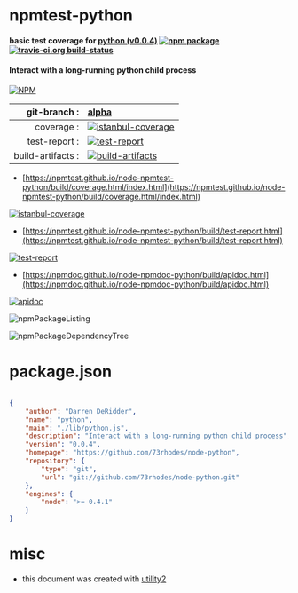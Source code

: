 # npmtest-python

#### basic test coverage for  [python (v0.0.4)](https://github.com/73rhodes/node-python)  [![npm package](https://img.shields.io/npm/v/npmtest-python.svg?style=flat-square)](https://www.npmjs.org/package/npmtest-python) [![travis-ci.org build-status](https://api.travis-ci.org/npmtest/node-npmtest-python.svg)](https://travis-ci.org/npmtest/node-npmtest-python)

#### Interact with a long-running python child process

[![NPM](https://nodei.co/npm/python.png?downloads=true&downloadRank=true&stars=true)](https://www.npmjs.com/package/python)

| git-branch : | [alpha](https://github.com/npmtest/node-npmtest-python/tree/alpha)|
|--:|:--|
| coverage : | [![istanbul-coverage](https://npmtest.github.io/node-npmtest-python/build/coverage.badge.svg)](https://npmtest.github.io/node-npmtest-python/build/coverage.html/index.html)|
| test-report : | [![test-report](https://npmtest.github.io/node-npmtest-python/build/test-report.badge.svg)](https://npmtest.github.io/node-npmtest-python/build/test-report.html)|
| build-artifacts : | [![build-artifacts](https://npmtest.github.io/node-npmtest-python/glyphicons_144_folder_open.png)](https://github.com/npmtest/node-npmtest-python/tree/gh-pages/build)|

- [https://npmtest.github.io/node-npmtest-python/build/coverage.html/index.html](https://npmtest.github.io/node-npmtest-python/build/coverage.html/index.html)

[![istanbul-coverage](https://npmtest.github.io/node-npmtest-python/build/screenCapture.buildCi.browser.%252Ftmp%252Fbuild%252Fcoverage.lib.html.png)](https://npmtest.github.io/node-npmtest-python/build/coverage.html/index.html)

- [https://npmtest.github.io/node-npmtest-python/build/test-report.html](https://npmtest.github.io/node-npmtest-python/build/test-report.html)

[![test-report](https://npmtest.github.io/node-npmtest-python/build/screenCapture.buildCi.browser.%252Ftmp%252Fbuild%252Ftest-report.html.png)](https://npmtest.github.io/node-npmtest-python/build/test-report.html)

- [https://npmdoc.github.io/node-npmdoc-python/build/apidoc.html](https://npmdoc.github.io/node-npmdoc-python/build/apidoc.html)

[![apidoc](https://npmdoc.github.io/node-npmdoc-python/build/screenCapture.buildCi.browser.%252Ftmp%252Fbuild%252Fapidoc.html.png)](https://npmdoc.github.io/node-npmdoc-python/build/apidoc.html)

![npmPackageListing](https://npmtest.github.io/node-npmtest-python/build/screenCapture.npmPackageListing.svg)

![npmPackageDependencyTree](https://npmtest.github.io/node-npmtest-python/build/screenCapture.npmPackageDependencyTree.svg)



# package.json

```json

{
    "author": "Darren DeRidder",
    "name": "python",
    "main": "./lib/python.js",
    "description": "Interact with a long-running python child process",
    "version": "0.0.4",
    "homepage": "https://github.com/73rhodes/node-python",
    "repository": {
        "type": "git",
        "url": "git://github.com/73rhodes/node-python.git"
    },
    "engines": {
        "node": ">= 0.4.1"
    }
}
```



# misc
- this document was created with [utility2](https://github.com/kaizhu256/node-utility2)

